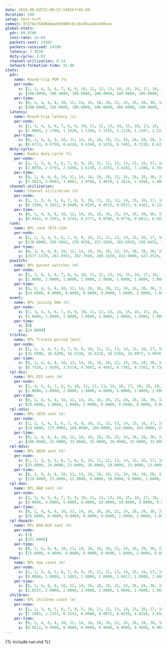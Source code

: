 ```yaml
---
date: 2019-08-03T22:00:57.548267+02:00
duration: 240
setup: test-tsch
commit: 97376e758d04dae03b988c8cc8c08cad434d8cea
global-stats:
  pdr: 99.9790
  loss-rate: 2e-04
  packets-sent: 14303
  packets-received: 14300
  latency: 1.3079
  duty-cycle: 3.03
  channel-utilization: 0.14
  network-formation-time: 91.00
stats:
  pdr:
    name: Round-trip PDR (%)
    per-node:
      x: [2, 3, 4, 5, 6, 7, 8, 9, 10, 11, 12, 13, 14, 15, 16, 17, 18, 19, 20, 21, 22, 23, 24, 25]
      y: [100.0000, 100.0000, 100.0000, 100.0000, 100.0000, 100.0000, 100.0000, 100.0000, 100.0000, 100.0000, 99.8211, 100.0000, 100.0000, 99.8363, 100.0000, 100.0000, 100.0000, 100.0000, 100.0000, 100.0000, 100.0000, 100.0000, 99.8397, 100.0000]
    per-time:
      x: [0, 2, 4, 6, 8, 10, 12, 14, 16, 18, 20, 22, 24, 26, 28, 30, 32, 34, 36, 38, 40, 42, 44, 46, 48, 50, 52, 54, 56, 58, 60, 62, 64, 66, 68, 70, 72, 74, 76, 78, 80, 82, 84, 86, 88, 90, 92, 94, 96, 98, 100, 102, 104, 106, 108, 110, 112, 114, 116, 118, 120, 122, 124, 126, 128, 130, 132, 134, 136, 138, 140, 142, 144, 146, 148, 150, 152, 154, 156, 158, 160, 162, 164, 166, 168, 170, 172, 174, 176, 178, 180, 182, 184, 186, 188, 190, 192, 194, 196, 198, 200, 202, 204, 206, 208, 210, 212, 214, 216, 218, 220, 222, 224, 226, 228, 230, 232, 234, 236, 238]
      y: [100.0000, 100.0000, 100.0000, 100.0000, 100.0000, 100.0000, 100.0000, 100.0000, 100.0000, 100.0000, 100.0000, 100.0000, 100.0000, 100.0000, 100.0000, 100.0000, 100.0000, 100.0000, 100.0000, 100.0000, 100.0000, 100.0000, 100.0000, 100.0000, 100.0000, 100.0000, 100.0000, 100.0000, 100.0000, 100.0000, 100.0000, 100.0000, 100.0000, 100.0000, 100.0000, 100.0000, 100.0000, 100.0000, 100.0000, 100.0000, 100.0000, 100.0000, 100.0000, 100.0000, 100.0000, 100.0000, 100.0000, 100.0000, 100.0000, 100.0000, 100.0000, 100.0000, 100.0000, 100.0000, 100.0000, 100.0000, 100.0000, 99.1667, 100.0000, 100.0000, 100.0000, 100.0000, 100.0000, 100.0000, 100.0000, 99.1667, 100.0000, 100.0000, 100.0000, 100.0000, 100.0000, 100.0000, 100.0000, 100.0000, 100.0000, 100.0000, 100.0000, 100.0000, 100.0000, 100.0000, 100.0000, 100.0000, 100.0000, 100.0000, 100.0000, 100.0000, 99.1667, 100.0000, 100.0000, 100.0000, 100.0000, 100.0000, 100.0000, 100.0000, 100.0000, 100.0000, 100.0000, 100.0000, 100.0000, 100.0000, 100.0000, 100.0000, 100.0000, 100.0000, 100.0000, 100.0000, 100.0000, 100.0000, 100.0000, 100.0000, 100.0000, 100.0000, 100.0000, 100.0000, 100.0000, 100.0000, 100.0000, 100.0000, 100.0000, 100.0000]
  latency:
    name: Round-trip latency (s)
    per-node:
      x: [2, 3, 4, 5, 6, 7, 8, 9, 10, 11, 12, 13, 14, 15, 16, 17, 18, 19, 20, 21, 22, 23, 24, 25]
      y: [1.0884, 1.1768, 1.1628, 1.1368, 1.1155, 1.1139, 1.1187, 1.2314, 1.2196, 1.3118, 1.2172, 1.2615, 1.3534, 1.3601, 1.2858, 1.2970, 1.4095, 1.4907, 1.4459, 1.5488, 1.5920, 1.4642, 1.4705, 1.5173]
    per-time:
      x: [0, 2, 4, 6, 8, 10, 12, 14, 16, 18, 20, 22, 24, 26, 28, 30, 32, 34, 36, 38, 40, 42, 44, 46, 48, 50, 52, 54, 56, 58, 60, 62, 64, 66, 68, 70, 72, 74, 76, 78, 80, 82, 84, 86, 88, 90, 92, 94, 96, 98, 100, 102, 104, 106, 108, 110, 112, 114, 116, 118, 120, 122, 124, 126, 128, 130, 132, 134, 136, 138, 140, 142, 144, 146, 148, 150, 152, 154, 156, 158, 160, 162, 164, 166, 168, 170, 172, 174, 176, 178, 180, 182, 184, 186, 188, 190, 192, 194, 196, 198, 200, 202, 204, 206, 208, 210, 212, 214, 216, 218, 220, 222, 224, 226, 228, 230, 232, 234, 236, 238]
      y: [0.6713, 0.6759, 0.6224, 0.6348, 0.5258, 0.7481, 0.7238, 0.6338, 0.6433, 0.6491, 0.6132, 0.9049, 0.8952, 0.8125, 0.6656, 0.6729, 0.6170, 1.1991, 1.2189, 0.9733, 0.9074, 0.7559, 0.6300, 1.1524, 1.4976, 1.3747, 1.1412, 0.8575, 0.9167, 1.2269, 1.4775, 1.5316, 1.4375, 1.2686, 0.9854, 1.2759, 1.4785, 1.4553, 1.4654, 1.4459, 1.3711, 1.3735, 1.4893, 1.4834, 1.4613, 1.4599, 1.4189, 1.4875, 1.5169, 1.4803, 1.4584, 1.4670, 1.5056, 1.4238, 1.4470, 1.5203, 1.4872, 1.4387, 1.4793, 1.5291, 1.5326, 1.4979, 1.5096, 1.4830, 1.5131, 1.4998, 1.5189, 1.5022, 1.4631, 1.4981, 1.4674, 1.4623, 1.4615, 1.4833, 1.4618, 1.4879, 1.4912, 1.4563, 1.4840, 1.4722, 1.4348, 1.4932, 1.4733, 1.4551, 1.4814, 1.4561, 1.4291, 1.4637, 1.4475, 1.5009, 1.4560, 1.4577, 1.4889, 1.4580, 1.4601, 1.4683, 1.4743, 1.4513, 1.5172, 1.4576, 1.4746, 1.4614, 1.4584, 1.4471, 1.4840, 1.4770, 1.4567, 1.4659, 1.5019, 1.4408, 1.4675, 1.4732, 1.4631, 1.4879, 1.4496, 1.4528, 1.4657, 1.5039, 1.4267, 1.4974]
  duty-cycle:
    name: Radio duty cycle (%)
    per-node:
      x: [1, 2, 3, 4, 5, 6, 7, 8, 9, 10, 11, 12, 13, 14, 15, 16, 17, 18, 19, 20, 21, 22, 23, 24, 25]
      y: [2.8950, 2.4791, 2.5450, 2.6238, 2.4351, 2.4192, 3.1388, 4.3562, 2.5610, 2.5136, 2.4363, 2.4147, 2.4795, 2.5127, 2.4410, 2.5841, 2.5977, 2.7771, 2.6563, 2.6491, 2.6378, 2.6520, 2.7526, 2.7310, 2.6511]
    per-time:
      x: [0, 2, 4, 6, 8, 10, 12, 14, 16, 18, 20, 22, 24, 26, 28, 30, 32, 34, 36, 38, 40, 42, 44, 46, 48, 50, 52, 54, 56, 58, 60, 62, 64, 66, 68, 70, 72, 74, 76, 78, 80, 82, 84, 86, 88, 90, 92, 94, 96, 98, 100, 102, 104, 106, 108, 110, 112, 114, 116, 118, 120, 122, 124, 126, 128, 130, 132, 134, 136, 138, 140, 142, 144, 146, 148, 150, 152, 154, 156, 158, 160, 162, 164, 166, 168, 170, 172, 174, 176, 178, 180, 182, 184, 186, 188, 190, 192, 194, 196, 198, 200, 202, 204, 206, 208, 210, 212, 214, 216, 218, 220, 222, 224, 226, 228, 230, 232, 234, 236, 238, 240]
      y: [7.5813, 3.0603, 3.0861, 2.9788, 2.4010, 2.3814, 2.3946, 2.4009, 2.3884, 2.3832, 2.3798, 2.3683, 2.3817, 2.3898, 2.4035, 2.3953, 2.3840, 2.3778, 2.3712, 2.3688, 2.3780, 2.3720, 2.3923, 2.3753, 2.3778, 2.3921, 2.3835, 2.3811, 2.3971, 2.3835, 2.3792, 2.3843, 2.3790, 2.3804, 2.3882, 2.3772, 2.3781, 2.3746, 2.3711, 2.3788, 2.3706, 2.3904, 2.3797, 2.4004, 2.3678, 2.3761, 2.3595, 2.3676, 2.3780, 2.3784, 2.3653, 2.3779, 2.3720, 2.3667, 2.3711, 2.3833, 2.3843, 2.3888, 2.3772, 2.3710, 2.3930, 2.3862, 2.3857, 2.3706, 2.3747, 2.3794, 2.3870, 2.3798, 2.3910, 2.3717, 2.3773, 2.3866, 2.3759, 2.3757, 2.3807, 2.3710, 2.3860, 2.3809, 2.3839, 2.3888, 2.3717, 2.3592, 2.3859, 2.3743, 2.3810, 2.3897, 2.3884, 2.3774, 2.3799, 2.3730, 2.3748, 2.3814, 2.3822, 2.3812, 2.3925, 2.3868, 2.3857, 2.3802, 2.3808, 2.3795, 2.3929, 2.3867, 2.3844, 2.3879, 2.3855, 2.3808, 2.3799, 2.3773, 2.3835, 2.3831, 2.3807, 2.6651, 2.4342, 8.1651, 2.3714, 2.3780, 2.3834, 2.3892, 2.3834, 2.3661, null]
  channel-utilization:
    name: Channel utilization (%)
    per-node:
      x: [1, 2, 3, 4, 5, 6, 7, 8, 9, 10, 11, 12, 13, 14, 15, 16, 17, 18, 19, 20, 21, 22, 23, 24, 25]
      y: [0.3360, 0.1022, 0.0400, 0.0295, 0.0333, 0.0537, 0.4162, 0.1288, 0.0318, 0.0310, 0.0320, 0.0323, 0.0550, 0.0343, 0.0346, 0.0697, 0.0832, 0.1601, 0.0332, 0.0315, 0.0330, 0.0316, 0.0316, 0.0311, 0.0325]
    per-time:
      x: [0, 2, 4, 6, 8, 10, 12, 14, 16, 18, 20, 22, 24, 26, 28, 30, 32, 34, 36, 38, 40, 42, 44, 46, 48, 50, 52, 54, 56, 58, 60, 62, 64, 66, 68, 70, 72, 74, 76, 78, 80, 82, 84, 86, 88, 90, 92, 94, 96, 98, 100, 102, 104, 106, 108, 110, 112, 114, 116, 118, 120, 122, 124, 126, 128, 130, 132, 134, 136, 138, 140, 142, 144, 146, 148, 150, 152, 154, 156, 158, 160, 162, 164, 166, 168, 170, 172, 174, 176, 178, 180, 182, 184, 186, 188, 190, 192, 194, 196, 198, 200, 202, 204, 206, 208, 210, 212, 214, 216, 218, 220, 222, 224, 226, 228, 230, 232, 234, 236, 238, 240]
      y: [0.4452, 0.3581, 0.3744, 0.3771, 0.0786, 0.0770, 0.0812, 0.0820, 0.0774, 0.0758, 0.0751, 0.0704, 0.0763, 0.0788, 0.0850, 0.0818, 0.0775, 0.0731, 0.0706, 0.0708, 0.0744, 0.0713, 0.0782, 0.0719, 0.0709, 0.0812, 0.0742, 0.0754, 0.0844, 0.0751, 0.0742, 0.0782, 0.0724, 0.0764, 0.0750, 0.0704, 0.0755, 0.0743, 0.0734, 0.0735, 0.0701, 0.0800, 0.0728, 0.0825, 0.0709, 0.0707, 0.0671, 0.0692, 0.0742, 0.0719, 0.0688, 0.0738, 0.0692, 0.0702, 0.0692, 0.0762, 0.0770, 0.0784, 0.0726, 0.0714, 0.0784, 0.0786, 0.0781, 0.0699, 0.0755, 0.0742, 0.0783, 0.0724, 0.0792, 0.0697, 0.0732, 0.0781, 0.0715, 0.0744, 0.0736, 0.0699, 0.0747, 0.0736, 0.0759, 0.0777, 0.0709, 0.0665, 0.0777, 0.0722, 0.0730, 0.0776, 0.0760, 0.0732, 0.0741, 0.0709, 0.0718, 0.0747, 0.0748, 0.0736, 0.0771, 0.0760, 0.0759, 0.0745, 0.0741, 0.0748, 0.0791, 0.0769, 0.0740, 0.0748, 0.0755, 0.0744, 0.0747, 0.0718, 0.0760, 0.0748, 0.0726, 0.2355, 0.0815, 0.0963, 0.0593, 0.0735, 0.0753, 0.0787, 0.0743, 0.0661, null]
  rank:
    name: RPL rank (ETX-128)
    per-node:
      x: [1, 2, 3, 4, 5, 6, 7, 8, 9, 10, 11, 12, 13, 14, 15, 16, 17, 18, 19, 20, 21, 22, 23, 24, 25]
      y: [128.0000, 258.5892, 278.9256, 257.5560, 265.6929, 269.0455, 263.3296, 277.1668, 677.1577, 394.9549, 399.7893, 382.1020, 406.3498, 446.5643, 423.5514, 430.4156, 401.1660, 437.2863, 539.1358, 800.8770, 839.5328, 841.3760, 577.1125, 574.0417, 843.5975]
    per-time:
      x: [0, 2, 4, 6, 8, 10, 12, 14, 16, 18, 20, 22, 24, 26, 28, 30, 32, 34, 36, 38, 40, 42, 44, 46, 48, 50, 52, 54, 56, 58, 60, 62, 64, 66, 68, 70, 72, 74, 76, 78, 80, 82, 84, 86, 88, 90, 92, 94, 96, 98, 100, 102, 104, 106, 108, 110, 112, 114, 116, 118, 120, 122, 124, 126, 128, 130, 132, 134, 136, 138, 140, 142, 144, 146, 148, 150, 152, 154, 156, 158, 160, 162, 164, 166, 168, 170, 172, 174, 176, 178, 180, 182, 184, 186, 188, 190, 192, 194, 196, 198, 200, 202, 204, 206, 208, 210, 212, 214, 216, 218, 220, 222, 224, 226, 228, 230, 232, 234, 236, 238, 240]
      y: [2677.1329, 281.4991, 282.7040, 280.1020, 433.9800, 423.3529, 425.8824, 419.4902, 415.6400, 413.6000, 412.9200, 415.2800, 414.6800, 407.7692, 405.4400, 406.1800, 403.5600, 401.2400, 399.8200, 399.4600, 400.2400, 402.4600, 403.9412, 400.0600, 401.3000, 406.9020, 408.9412, 404.8200, 405.1800, 409.5400, 405.6000, 403.2400, 402.9800, 402.4400, 400.0400, 397.3600, 399.9216, 401.0800, 399.2200, 397.7800, 400.8235, 400.7200, 399.7200, 401.3200, 398.0400, 398.2200, 400.1961, 397.9000, 393.9600, 390.4600, 389.1000, 390.0800, 389.6400, 391.0400, 389.8200, 391.8200, 391.8400, 397.6800, 399.9216, 400.4600, 399.2400, 397.3600, 396.6275, 394.4200, 392.9600, 397.3000, 407.9600, 406.3200, 405.9216, 396.3800, 396.1400, 393.6400, 394.9000, 394.4400, 397.8200, 396.3400, 394.6600, 400.2000, 398.8600, 395.7843, 397.1800, 396.5000, 398.5400, 399.8200, 398.2400, 396.3800, 396.7600, 397.5490, 397.4510, 398.6000, 398.6600, 395.4800, 397.8800, 399.1000, 399.8800, 397.2200, 392.0600, 393.8200, 396.5600, 394.9000, 396.4400, 399.0196, 395.4314, 396.6600, 397.4000, 397.1200, 397.1200, 398.2549, 394.8077, 396.6200, 395.3000, 320.8759, 298.6062, 279.5589, 278.8141, 396.7800, 396.3333, 394.2549, 389.6471, 390.4200, null]
  pswitch:
    name: RPL parent switches (#)
    per-node:
      x: [2, 3, 4, 5, 6, 7, 8, 9, 10, 11, 12, 13, 14, 15, 16, 17, 18, 19, 20, 21, 22, 23, 24, 25]
      y: [1.0000, 2.0000, 1.0000, 1.0000, 2.0000, 1.0000, 1.0000, 1.0000, 4.0000, 2.0000, 5.0000, 3.0000, 1.0000, 3.0000, 3.0000, 1.0000, 1.0000, 3.0000, 4.0000, 4.0000, 2.0000, 1.0000, 1.0000, 1.0000]
    per-time:
      x: [0, 2, 4, 6, 8, 10, 12, 14, 16, 18, 20, 22, 24, 26, 28, 30, 32, 34, 36, 38, 40, 42, 44, 46, 48, 50, 52, 54, 56, 58, 60, 62, 64, 66, 68, 70, 72, 74, 76, 78, 80, 82, 84, 86, 88, 90, 92, 94, 96, 98, 100, 102, 104, 106, 108, 110, 112, 114, 116, 118, 120, 122, 124, 126, 128, 130, 132, 134, 136, 138, 140, 142, 144, 146, 148, 150, 152, 154, 156, 158, 160, 162, 164, 166, 168, 170, 172, 174, 176, 178, 180, 182, 184, 186, 188, 190, 192, 194, 196, 198, 200, 202, 204, 206, 208, 210, 212, 214, 216, 218, 220, 222, 224, 226, 228, 230, 232, 234, 236]
      y: [24.0000, 0.0000, 0.0000, 0.0000, 0.0000, 1.0000, 1.0000, 1.0000, 0.0000, 0.0000, 0.0000, 0.0000, 0.0000, 2.0000, 0.0000, 0.0000, 0.0000, 0.0000, 0.0000, 0.0000, 0.0000, 0.0000, 1.0000, 0.0000, 0.0000, 1.0000, 1.0000, 0.0000, 0.0000, 0.0000, 0.0000, 0.0000, 0.0000, 0.0000, 0.0000, 0.0000, 1.0000, 0.0000, 0.0000, 0.0000, 1.0000, 0.0000, 0.0000, 0.0000, 0.0000, 0.0000, 1.0000, 0.0000, 0.0000, 0.0000, 0.0000, 0.0000, 0.0000, 0.0000, 0.0000, 0.0000, 0.0000, 0.0000, 1.0000, 0.0000, 0.0000, 0.0000, 1.0000, 0.0000, 0.0000, 0.0000, 0.0000, 0.0000, 1.0000, 0.0000, 0.0000, 0.0000, 0.0000, 0.0000, 0.0000, 0.0000, 0.0000, 0.0000, 0.0000, 1.0000, 0.0000, 0.0000, 0.0000, 0.0000, 0.0000, 0.0000, 0.0000, 1.0000, 1.0000, 0.0000, 0.0000, 0.0000, 0.0000, 0.0000, 0.0000, 0.0000, 0.0000, 0.0000, 0.0000, 0.0000, 0.0000, 1.0000, 1.0000, 0.0000, 0.0000, 0.0000, 0.0000, 1.0000, 2.0000, 0.0000, 0.0000, 0.0000, 0.0000, 0.0000, 0.0000, 0.0000, 1.0000, 1.0000, 1.0000]
  event:
    name: RPL joining DAG (#)
    per-node:
      x: [2, 3, 4, 5, 6, 7, 8, 9, 10, 11, 12, 13, 14, 15, 16, 17, 18, 19, 20, 21, 22, 23, 24, 25]
      y: [1.0000, 1.0000, 1.0000, 1.0000, 1.0000, 1.0000, 1.0000, 1.0000, 1.0000, 1.0000, 1.0000, 1.0000, 1.0000, 1.0000, 1.0000, 1.0000, 1.0000, 1.0000, 1.0000, 1.0000, 1.0000, 1.0000, 1.0000, 1.0000]
    per-time:
      x: [0]
      y: [24.0000]
  trickle:
    name: RPL Trickle period (min)
    per-node:
      x: [1, 2, 3, 4, 5, 6, 7, 8, 9, 10, 11, 12, 13, 14, 15, 16, 17, 18, 19, 20, 21, 22, 23, 24, 25]
      y: [16.5990, 16.5299, 16.5338, 16.5228, 16.5304, 16.4977, 4.9978, 17.3447, 16.5228, 16.5370, 16.5434, 16.5453, 16.5377, 16.5299, 16.5382, 16.5377, 16.5253, 16.5299, 16.5306, 16.5345, 16.4629, 16.5267, 16.5732, 16.5914, 16.5228]
    per-time:
      x: [0, 2, 4, 6, 8, 10, 12, 14, 16, 18, 20, 22, 24, 26, 28, 30, 32, 34, 36, 38, 40, 42, 44, 46, 48, 50, 52, 54, 56, 58, 60, 62, 64, 66, 68, 70, 72, 74, 76, 78, 80, 82, 84, 86, 88, 90, 92, 94, 96, 98, 100, 102, 104, 106, 108, 110, 112, 114, 116, 118, 120, 122, 124, 126, 128, 130, 132, 134, 136, 138, 140, 142, 144, 146, 148, 150, 152, 154, 156, 158, 160, 162, 164, 166, 168, 170, 172, 174, 176, 178, 180, 182, 184, 186, 188, 190, 192, 194, 196, 198, 200, 202, 204, 206, 208, 210, 212, 214, 216, 218, 220, 222, 224, 226, 228, 230, 232, 234, 236, 238, 240]
      y: [0.7328, 1.9199, 3.5218, 4.3691, 6.4662, 8.7381, 8.7381, 8.7381, 8.7381, 17.4763, 17.4763, 17.4763, 17.4763, 17.4763, 17.4763, 17.4763, 17.4763, 17.4763, 17.4763, 17.4763, 17.4763, 17.4763, 17.4763, 17.4763, 17.4763, 17.4763, 17.4763, 17.4763, 17.4763, 17.4763, 17.4763, 17.4763, 17.4763, 17.4763, 17.4763, 17.4763, 17.4763, 17.4763, 17.4763, 17.4763, 17.4763, 17.4763, 17.4763, 17.4763, 17.4763, 17.4763, 17.4763, 17.4763, 17.4763, 17.4763, 17.4763, 17.4763, 17.4763, 17.4763, 17.4763, 17.4763, 17.4763, 17.4763, 17.4763, 17.4763, 17.4763, 17.4763, 17.4763, 17.4763, 17.4763, 17.4763, 17.4763, 17.4763, 17.4763, 17.4763, 17.4763, 17.4763, 17.4763, 17.4763, 17.4763, 17.4763, 17.4763, 17.4763, 17.4763, 17.4763, 17.4763, 17.4763, 17.4763, 17.4763, 17.4763, 17.4763, 17.4763, 17.4763, 17.4763, 17.4763, 17.4763, 17.4763, 17.4763, 17.4763, 17.4763, 17.4763, 17.4763, 17.4763, 17.4763, 17.4763, 17.4763, 17.4763, 17.4763, 17.4763, 17.4763, 17.4763, 17.4763, 17.4763, 17.4763, 17.4763, 17.4763, 17.4763, 17.4763, 17.4763, 17.4763, 17.4763, 17.4763, 17.4763, 17.4763, 17.4763, null]
  rpl-dis:
    name: RPL DIS sent (#)
    per-node:
      x: [3, 4, 5, 6, 7, 8, 9, 10, 11, 12, 13, 14, 16, 17, 18, 19, 20, 21, 22, 23, 24, 25]
      y: [2.0000, 1.0000, 2.0000, 1.0000, 4.0000, 5.0000, 2.0000, 2.0000, 1.0000, 1.0000, 1.0000, 1.0000, 1.0000, 2.0000, 1.0000, 1.0000, 1.0000, 1.0000, 2.0000, 3.0000, 1.0000, 1.0000]
    per-time:
      x: [0, 2, 4, 6, 8, 10, 12, 14, 16, 18, 20, 22, 24, 26, 28, 30, 32, 34, 36, 38, 40, 42, 44, 46, 48, 50, 52, 54, 56, 58, 60, 62, 64, 66, 68, 70, 72, 74, 76, 78, 80, 82, 84, 86, 88, 90, 92, 94, 96, 98, 100, 102, 104, 106, 108, 110, 112, 114, 116, 118, 120, 122, 124, 126, 128, 130, 132, 134, 136, 138, 140, 142, 144, 146, 148, 150, 152, 154, 156, 158, 160, 162, 164, 166, 168, 170, 172, 174, 176, 178, 180, 182, 184, 186, 188, 190, 192, 194, 196, 198, 200, 202, 204, 206, 208, 210, 212, 214, 216, 218, 220, 222, 224, 226, 228]
      y: [28.0000, 1.0000, 1.0000, 2.0000, 0.0000, 0.0000, 0.0000, 0.0000, 0.0000, 0.0000, 0.0000, 0.0000, 0.0000, 0.0000, 0.0000, 0.0000, 0.0000, 0.0000, 0.0000, 0.0000, 0.0000, 0.0000, 0.0000, 0.0000, 0.0000, 0.0000, 0.0000, 0.0000, 0.0000, 0.0000, 0.0000, 0.0000, 0.0000, 0.0000, 0.0000, 0.0000, 0.0000, 0.0000, 0.0000, 0.0000, 0.0000, 0.0000, 0.0000, 0.0000, 0.0000, 0.0000, 0.0000, 0.0000, 0.0000, 0.0000, 0.0000, 0.0000, 0.0000, 0.0000, 0.0000, 0.0000, 0.0000, 0.0000, 0.0000, 0.0000, 0.0000, 0.0000, 0.0000, 0.0000, 0.0000, 0.0000, 0.0000, 0.0000, 0.0000, 0.0000, 0.0000, 0.0000, 0.0000, 0.0000, 0.0000, 0.0000, 0.0000, 0.0000, 0.0000, 0.0000, 0.0000, 0.0000, 0.0000, 0.0000, 0.0000, 0.0000, 0.0000, 0.0000, 0.0000, 0.0000, 0.0000, 0.0000, 0.0000, 0.0000, 0.0000, 0.0000, 0.0000, 0.0000, 0.0000, 0.0000, 0.0000, 0.0000, 0.0000, 0.0000, 0.0000, 0.0000, 0.0000, 0.0000, 0.0000, 0.0000, 0.0000, 0.0000, 2.0000, 1.0000, 2.0000]
  rpl-udio:
    name: RPL uDIO sent (#)
    per-node:
      x: [1, 2, 3, 4, 5, 6, 7, 8, 9, 10, 11, 12, 13, 14, 15, 16, 17, 18, 19, 20, 21, 22, 23, 24, 25]
      y: [14.0000, 173.0000, 168.0000, 166.0000, 162.0000, 163.0000, 159.0000, 156.0000, 167.0000, 169.0000, 164.0000, 171.0000, 160.0000, 165.0000, 168.0000, 166.0000, 163.0000, 135.0000, 175.0000, 170.0000, 168.0000, 167.0000, 167.0000, 160.0000, 164.0000]
    per-time:
      x: [0, 2, 4, 6, 8, 10, 12, 14, 16, 18, 20, 22, 24, 26, 28, 30, 32, 34, 36, 38, 40, 42, 44, 46, 48, 50, 52, 54, 56, 58, 60, 62, 64, 66, 68, 70, 72, 74, 76, 78, 80, 82, 84, 86, 88, 90, 92, 94, 96, 98, 100, 102, 104, 106, 108, 110, 112, 114, 116, 118, 120, 122, 124, 126, 128, 130, 132, 134, 136, 138, 140, 142, 144, 146, 148, 150, 152, 154, 156, 158, 160, 162, 164, 166, 168, 170, 172, 174, 176, 178, 180, 182, 184, 186, 188, 190, 192, 194, 196, 198, 200, 202, 204, 206, 208, 210, 212, 214, 216, 218, 220, 222, 224, 226, 228, 230, 232, 234, 236, 238, 240]
      y: [106.0000, 42.0000, 33.0000, 35.0000, 28.0000, 32.0000, 33.0000, 32.0000, 34.0000, 35.0000, 28.0000, 31.0000, 34.0000, 34.0000, 35.0000, 31.0000, 36.0000, 27.0000, 33.0000, 30.0000, 33.0000, 32.0000, 37.0000, 37.0000, 30.0000, 31.0000, 33.0000, 33.0000, 31.0000, 32.0000, 31.0000, 30.0000, 32.0000, 32.0000, 34.0000, 29.0000, 33.0000, 29.0000, 35.0000, 33.0000, 31.0000, 33.0000, 33.0000, 34.0000, 29.0000, 31.0000, 34.0000, 31.0000, 32.0000, 29.0000, 33.0000, 33.0000, 30.0000, 27.0000, 35.0000, 30.0000, 35.0000, 31.0000, 30.0000, 28.0000, 35.0000, 29.0000, 35.0000, 31.0000, 32.0000, 37.0000, 31.0000, 32.0000, 29.0000, 32.0000, 33.0000, 33.0000, 29.0000, 36.0000, 30.0000, 32.0000, 32.0000, 35.0000, 34.0000, 34.0000, 31.0000, 29.0000, 32.0000, 35.0000, 30.0000, 36.0000, 26.0000, 35.0000, 34.0000, 32.0000, 30.0000, 32.0000, 33.0000, 31.0000, 35.0000, 33.0000, 37.0000, 34.0000, 31.0000, 34.0000, 29.0000, 33.0000, 33.0000, 32.0000, 33.0000, 35.0000, 31.0000, 31.0000, 30.0000, 32.0000, 29.0000, 41.0000, 36.0000, 32.0000, 36.0000, 30.0000, 30.0000, 36.0000, 31.0000, 34.0000, 0.0000]
  rpl-mdio:
    name: RPL mDIO sent (#)
    per-node:
      x: [1, 2, 3, 4, 5, 6, 7, 8, 9, 10, 11, 12, 13, 14, 15, 16, 17, 18, 19, 20, 21, 22, 23, 24, 25]
      y: [25.0000, 24.0000, 21.0000, 20.0000, 20.0000, 23.0000, 23.0000, 24.0000, 21.0000, 20.0000, 20.0000, 22.0000, 22.0000, 21.0000, 21.0000, 20.0000, 20.0000, 21.0000, 21.0000, 21.0000, 21.0000, 20.0000, 20.0000, 20.0000, 20.0000]
    per-time:
      x: [0, 2, 4, 6, 8, 10, 12, 14, 16, 18, 20, 22, 24, 26, 28, 30, 32, 34, 36, 38, 40, 42, 44, 46, 48, 50, 52, 54, 56, 58, 60, 62, 64, 66, 68, 70, 72, 74, 76, 78, 80, 82, 84, 86, 88, 90, 92, 94, 96, 98, 100, 102, 104, 106, 108, 110, 112, 114, 116, 118, 120, 122, 124, 126, 128, 130, 132, 134, 136, 138, 140, 142, 144, 146, 148, 150, 152, 154, 156, 158, 160, 162, 164, 166, 168, 170, 172, 174, 176, 178, 180, 182, 184, 186, 188, 190, 192, 194, 196, 198, 200, 202, 204, 206, 208, 210, 212, 214, 216, 218, 220, 222, 224, 226, 228, 230, 232, 234, 236, 238, 240]
      y: [119.0000, 31.0000, 22.0000, 9.0000, 16.0000, 0.0000, 1.0000, 14.0000, 7.0000, 3.0000, 0.0000, 0.0000, 0.0000, 2.0000, 3.0000, 11.0000, 5.0000, 4.0000, 0.0000, 0.0000, 0.0000, 0.0000, 6.0000, 3.0000, 9.0000, 5.0000, 2.0000, 0.0000, 0.0000, 0.0000, 3.0000, 5.0000, 4.0000, 5.0000, 7.0000, 1.0000, 0.0000, 0.0000, 0.0000, 5.0000, 3.0000, 4.0000, 8.0000, 5.0000, 0.0000, 0.0000, 0.0000, 0.0000, 6.0000, 8.0000, 2.0000, 3.0000, 6.0000, 0.0000, 0.0000, 0.0000, 0.0000, 5.0000, 6.0000, 3.0000, 8.0000, 3.0000, 0.0000, 0.0000, 0.0000, 1.0000, 6.0000, 4.0000, 9.0000, 2.0000, 3.0000, 0.0000, 0.0000, 0.0000, 2.0000, 5.0000, 7.0000, 7.0000, 4.0000, 0.0000, 0.0000, 0.0000, 0.0000, 2.0000, 8.0000, 5.0000, 10.0000, 0.0000, 0.0000, 0.0000, 0.0000, 0.0000, 2.0000, 3.0000, 11.0000, 6.0000, 3.0000, 0.0000, 0.0000, 0.0000, 1.0000, 3.0000, 6.0000, 11.0000, 3.0000, 1.0000, 0.0000, 0.0000, 0.0000, 3.0000, 6.0000, 6.0000, 5.0000, 5.0000, 0.0000, 0.0000, 1.0000, 0.0000, 5.0000, 2.0000, 1.0000]
  rpl-dao:
    name: RPL DAO sent (#)
    per-node:
      x: [2, 3, 4, 5, 6, 7, 8, 9, 10, 11, 12, 13, 14, 15, 16, 17, 18, 19, 20, 21, 22, 23, 24, 25]
      y: [9.0000, 9.0000, 9.0000, 9.0000, 10.0000, 10.0000, 9.0000, 9.0000, 11.0000, 10.0000, 11.0000, 9.0000, 9.0000, 11.0000, 11.0000, 9.0000, 9.0000, 10.0000, 10.0000, 11.0000, 9.0000, 9.0000, 9.0000, 9.0000]
    per-time:
      x: [0, 2, 4, 6, 8, 10, 12, 14, 16, 18, 20, 22, 24, 26, 28, 30, 32, 34, 36, 38, 40, 42, 44, 46, 48, 50, 52, 54, 56, 58, 60, 62, 64, 66, 68, 70, 72, 74, 76, 78, 80, 82, 84, 86, 88, 90, 92, 94, 96, 98, 100, 102, 104, 106, 108, 110, 112, 114, 116, 118, 120, 122, 124, 126, 128, 130, 132, 134, 136, 138, 140, 142, 144, 146, 148, 150, 152, 154, 156, 158, 160, 162, 164, 166, 168, 170, 172, 174, 176, 178, 180, 182, 184, 186, 188, 190, 192, 194, 196, 198, 200, 202, 204, 206, 208, 210, 212, 214, 216, 218, 220, 222, 224, 226, 228, 230, 232, 234, 236, 238]
      y: [25.0000, 0.0000, 0.0000, 0.0000, 0.0000, 1.0000, 1.0000, 1.0000, 0.0000, 0.0000, 0.0000, 0.0000, 0.0000, 2.0000, 19.0000, 1.0000, 0.0000, 0.0000, 0.0000, 1.0000, 0.0000, 1.0000, 1.0000, 0.0000, 0.0000, 1.0000, 1.0000, 2.0000, 13.0000, 4.0000, 0.0000, 0.0000, 0.0000, 1.0000, 0.0000, 1.0000, 2.0000, 0.0000, 0.0000, 1.0000, 1.0000, 3.0000, 6.0000, 10.0000, 0.0000, 0.0000, 1.0000, 1.0000, 0.0000, 0.0000, 0.0000, 2.0000, 0.0000, 1.0000, 0.0000, 3.0000, 4.0000, 12.0000, 1.0000, 0.0000, 1.0000, 0.0000, 2.0000, 0.0000, 0.0000, 2.0000, 0.0000, 0.0000, 2.0000, 2.0000, 2.0000, 9.0000, 5.0000, 0.0000, 1.0000, 0.0000, 2.0000, 0.0000, 0.0000, 2.0000, 0.0000, 0.0000, 2.0000, 2.0000, 0.0000, 4.0000, 10.0000, 2.0000, 2.0000, 0.0000, 1.0000, 1.0000, 0.0000, 1.0000, 1.0000, 0.0000, 2.0000, 1.0000, 1.0000, 3.0000, 10.0000, 2.0000, 2.0000, 1.0000, 1.0000, 1.0000, 0.0000, 2.0000, 2.0000, 0.0000, 1.0000, 1.0000, 2.0000, 1.0000, 8.0000, 3.0000, 2.0000, 2.0000, 2.0000, 1.0000]
  rpl-daoack:
    name: RPL DAO-ACK sent (#)
    per-node:
      x: [1]
      y: [231.0000]
    per-time:
      x: [0, 2, 4, 6, 8, 10, 12, 14, 16, 18, 20, 22, 24, 26, 28, 30, 32, 34, 36, 38, 40, 42, 44, 46, 48, 50, 52, 54, 56, 58, 60, 62, 64, 66, 68, 70, 72, 74, 76, 78, 80, 82, 84, 86, 88, 90, 92, 94, 96, 98, 100, 102, 104, 106, 108, 110, 112, 114, 116, 118, 120, 122, 124, 126, 128, 130, 132, 134, 136, 138, 140, 142, 144, 146, 148, 150, 152, 154, 156, 158, 160, 162, 164, 166, 168, 170, 172, 174, 176, 178, 180, 182, 184, 186, 188, 190, 192, 194, 196, 198, 200, 202, 204, 206, 208, 210, 212, 214, 216, 218, 220, 222, 224, 226, 228, 230, 232, 234, 236, 238]
      y: [25.0000, 0.0000, 0.0000, 0.0000, 0.0000, 1.0000, 2.0000, 0.0000, 0.0000, 0.0000, 0.0000, 0.0000, 0.0000, 2.0000, 19.0000, 1.0000, 0.0000, 0.0000, 0.0000, 1.0000, 0.0000, 1.0000, 1.0000, 0.0000, 0.0000, 1.0000, 1.0000, 2.0000, 14.0000, 3.0000, 0.0000, 0.0000, 0.0000, 1.0000, 0.0000, 1.0000, 2.0000, 0.0000, 0.0000, 1.0000, 1.0000, 3.0000, 6.0000, 10.0000, 0.0000, 0.0000, 1.0000, 1.0000, 0.0000, 0.0000, 0.0000, 2.0000, 0.0000, 1.0000, 0.0000, 3.0000, 4.0000, 12.0000, 1.0000, 0.0000, 1.0000, 0.0000, 2.0000, 0.0000, 0.0000, 2.0000, 0.0000, 0.0000, 2.0000, 2.0000, 2.0000, 10.0000, 4.0000, 0.0000, 1.0000, 0.0000, 2.0000, 0.0000, 0.0000, 2.0000, 0.0000, 0.0000, 2.0000, 2.0000, 0.0000, 4.0000, 10.0000, 2.0000, 2.0000, 0.0000, 1.0000, 1.0000, 0.0000, 1.0000, 1.0000, 0.0000, 2.0000, 1.0000, 1.0000, 3.0000, 10.0000, 2.0000, 2.0000, 1.0000, 1.0000, 1.0000, 0.0000, 2.0000, 2.0000, 0.0000, 1.0000, 1.0000, 2.0000, 1.0000, 8.0000, 3.0000, 2.0000, 2.0000, 2.0000, 1.0000]
  hops:
    name: RPL hop count (#)
    per-node:
      x: [1, 2, 3, 4, 5, 6, 7, 8, 9, 10, 11, 12, 13, 14, 15, 16, 17, 18, 19, 20, 21, 22, 23, 24, 25]
      y: [0.0000, 1.0000, 1.1083, 1.0000, 1.0000, 1.0417, 1.0000, 1.0000, 2.0000, 2.0000, 2.0000, 1.7375, 2.0000, 2.0000, 2.0000, 2.0000, 2.0000, 2.0000, 3.0000, 3.0000, 3.0042, 3.0000, 3.0000, 3.0000, 3.0000]
    per-time:
      x: [0, 2, 4, 6, 8, 10, 12, 14, 16, 18, 20, 22, 24, 26, 28, 30, 32, 34, 36, 38, 40, 42, 44, 46, 48, 50, 52, 54, 56, 58, 60, 62, 64, 66, 68, 70, 72, 74, 76, 78, 80, 82, 84, 86, 88, 90, 92, 94, 96, 98, 100, 102, 104, 106, 108, 110, 112, 114, 116, 118, 120, 122, 124, 126, 128, 130, 132, 134, 136, 138, 140, 142, 144, 146, 148, 150, 152, 154, 156, 158, 160, 162, 164, 166, 168, 170, 172, 174, 176, 178, 180, 182, 184, 186, 188, 190, 192, 194, 196, 198, 200, 202, 204, 206, 208, 210, 212, 214, 216, 218, 220, 222, 224, 226, 228, 230, 232, 234, 236, 238]
      y: [1.8537, 2.0000, 2.0000, 2.0000, 2.0000, 1.9600, 1.9800, 1.9600, 1.9600, 1.9600, 1.9600, 1.9600, 1.9600, 1.9200, 1.9200, 1.9200, 1.9200, 1.9200, 1.9200, 1.9200, 1.9200, 1.9200, 1.9200, 1.9200, 1.9200, 1.9200, 1.9200, 1.9200, 1.9200, 1.9200, 1.9200, 1.9200, 1.9200, 1.9200, 1.9200, 1.9200, 1.9000, 1.8800, 1.8800, 1.8800, 1.8800, 1.8800, 1.8800, 1.8800, 1.8800, 1.8800, 1.8800, 1.8800, 1.8800, 1.8800, 1.8800, 1.8800, 1.8800, 1.8800, 1.8800, 1.8800, 1.8800, 1.8800, 1.8800, 1.8800, 1.8800, 1.8800, 1.8800, 1.8800, 1.8800, 1.8800, 1.8800, 1.8800, 1.9200, 1.9200, 1.9200, 1.9200, 1.9200, 1.9200, 1.9200, 1.9200, 1.9200, 1.9200, 1.9200, 1.9200, 1.9200, 1.9200, 1.9200, 1.9200, 1.9200, 1.9200, 1.9200, 1.9200, 1.9200, 1.9200, 1.9200, 1.9200, 1.9200, 1.9200, 1.9200, 1.9200, 1.9200, 1.9200, 1.9200, 1.9200, 1.9200, 1.9200, 1.9200, 1.9200, 1.9200, 1.9200, 1.9200, 1.9200, 1.9200, 1.9200, 1.9200, 1.9200, 1.9200, 1.9200, 1.9200, 1.9200, 1.9200, 1.9200, 1.9200, 1.9200]
  children:
    name: RPL children count (#)
    per-node:
      x: [1, 2, 3, 4, 5, 6, 7, 8, 9, 10, 11, 12, 13, 14, 15, 16, 17, 18, 19, 20, 21, 22, 23, 24, 25]
      y: [7.1083, 1.2333, 0.2542, 0.0000, 0.0875, 0.8250, 4.8250, 2.6583, 0.0000, 0.0000, 0.0000, 0.0000, 0.6667, 0.0000, 0.0000, 1.0542, 1.5833, 3.6625, 0.0000, 0.0042, 0.0000, 0.0000, 0.0000, 0.0000, 0.0000]
    per-time:
      x: [0, 2, 4, 6, 8, 10, 12, 14, 16, 18, 20, 22, 24, 26, 28, 30, 32, 34, 36, 38, 40, 42, 44, 46, 48, 50, 52, 54, 56, 58, 60, 62, 64, 66, 68, 70, 72, 74, 76, 78, 80, 82, 84, 86, 88, 90, 92, 94, 96, 98, 100, 102, 104, 106, 108, 110, 112, 114, 116, 118, 120, 122, 124, 126, 128, 130, 132, 134, 136, 138, 140, 142, 144, 146, 148, 150, 152, 154, 156, 158, 160, 162, 164, 166, 168, 170, 172, 174, 176, 178, 180, 182, 184, 186, 188, 190, 192, 194, 196, 198, 200, 202, 204, 206, 208, 210, 212, 214, 216, 218, 220, 222, 224, 226, 228, 230, 232, 234, 236, 238]
      y: [0.9512, 0.9600, 0.9600, 0.9600, 0.9600, 0.9600, 0.9600, 0.9600, 0.9600, 0.9600, 0.9600, 0.9600, 0.9600, 0.9600, 0.9600, 0.9600, 0.9600, 0.9600, 0.9600, 0.9600, 0.9600, 0.9600, 0.9600, 0.9600, 0.9600, 0.9600, 0.9600, 0.9600, 0.9600, 0.9600, 0.9600, 0.9600, 0.9600, 0.9600, 0.9600, 0.9600, 0.9600, 0.9600, 0.9600, 0.9600, 0.9600, 0.9600, 0.9600, 0.9600, 0.9600, 0.9600, 0.9600, 0.9600, 0.9600, 0.9600, 0.9600, 0.9600, 0.9600, 0.9600, 0.9600, 0.9600, 0.9600, 0.9600, 0.9600, 0.9600, 0.9600, 0.9600, 0.9600, 0.9600, 0.9600, 0.9600, 0.9600, 0.9600, 0.9600, 0.9600, 0.9600, 0.9600, 0.9600, 0.9600, 0.9600, 0.9600, 0.9600, 0.9600, 0.9600, 0.9600, 0.9600, 0.9600, 0.9600, 0.9600, 0.9600, 0.9600, 0.9600, 0.9600, 0.9600, 0.9600, 0.9600, 0.9600, 0.9600, 0.9600, 0.9600, 0.9600, 0.9600, 0.9600, 0.9600, 0.9600, 0.9600, 0.9600, 0.9600, 0.9600, 0.9600, 0.9600, 0.9600, 0.9600, 0.9600, 0.9600, 0.9600, 0.9600, 0.9600, 0.9600, 0.9600, 0.9600, 0.9600, 0.9600, 0.9600, 0.9600]
---
```


{% include run.md %}
